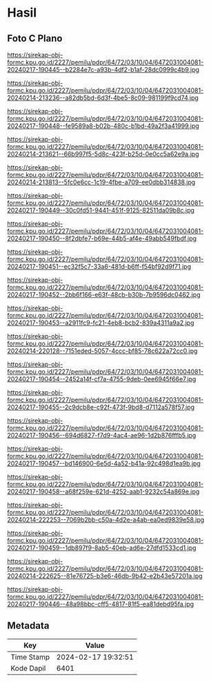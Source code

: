 # Hasil

## Foto C Plano

https://sirekap-obj-formc.kpu.go.id/2227/pemilu/pdpr/64/72/03/10/04/6472031004081-20240217-190445--b2284e7c-a93b-4df2-b1af-28dc0999c4b9.jpg

https://sirekap-obj-formc.kpu.go.id/2227/pemilu/pdpr/64/72/03/10/04/6472031004081-20240214-213236--a82db5bd-6d3f-4be5-8c09-981199f9cd74.jpg

https://sirekap-obj-formc.kpu.go.id/2227/pemilu/pdpr/64/72/03/10/04/6472031004081-20240217-190448--fe9589a8-b02b-480c-b1bd-49a2f3a41999.jpg

https://sirekap-obj-formc.kpu.go.id/2227/pemilu/pdpr/64/72/03/10/04/6472031004081-20240214-213621--66b997f5-5d8c-423f-b25d-0e0cc5a62e9a.jpg

https://sirekap-obj-formc.kpu.go.id/2227/pemilu/pdpr/64/72/03/10/04/6472031004081-20240214-213813--5fc0e6cc-1c19-4fbe-a709-ee0dbb314838.jpg

https://sirekap-obj-formc.kpu.go.id/2227/pemilu/pdpr/64/72/03/10/04/6472031004081-20240217-190449--30c0fd51-9441-451f-9125-82511da09b8c.jpg

https://sirekap-obj-formc.kpu.go.id/2227/pemilu/pdpr/64/72/03/10/04/6472031004081-20240217-190450--8f2dbfe7-b69e-44b5-af4e-49abb549fbdf.jpg

https://sirekap-obj-formc.kpu.go.id/2227/pemilu/pdpr/64/72/03/10/04/6472031004081-20240217-190451--ec32f5c7-33a6-481d-b6ff-f54bf92d9f71.jpg

https://sirekap-obj-formc.kpu.go.id/2227/pemilu/pdpr/64/72/03/10/04/6472031004081-20240217-190452--2bb6f166-e63f-48cb-b30b-7b9596dc0462.jpg

https://sirekap-obj-formc.kpu.go.id/2227/pemilu/pdpr/64/72/03/10/04/6472031004081-20240217-190453--a2911fc9-fc21-4eb8-bcb2-839a4311a9a2.jpg

https://sirekap-obj-formc.kpu.go.id/2227/pemilu/pdpr/64/72/03/10/04/6472031004081-20240214-220128--7151eded-5057-4ccc-bf85-78c622a72cc0.jpg

https://sirekap-obj-formc.kpu.go.id/2227/pemilu/pdpr/64/72/03/10/04/6472031004081-20240217-190454--2452a14f-cf7a-4755-9deb-0ee6945f66e7.jpg

https://sirekap-obj-formc.kpu.go.id/2227/pemilu/pdpr/64/72/03/10/04/6472031004081-20240217-190455--2c9dcb8e-c92f-473f-9bd8-d7112a578f57.jpg

https://sirekap-obj-formc.kpu.go.id/2227/pemilu/pdpr/64/72/03/10/04/6472031004081-20240217-190456--694d6827-f7d9-4ac4-ae96-1d2b876fffb5.jpg

https://sirekap-obj-formc.kpu.go.id/2227/pemilu/pdpr/64/72/03/10/04/6472031004081-20240217-190457--bd146900-6e5d-4a52-b41a-92c498d1ea9b.jpg

https://sirekap-obj-formc.kpu.go.id/2227/pemilu/pdpr/64/72/03/10/04/6472031004081-20240217-190458--a68f259e-621d-4252-aab1-9232c54a869e.jpg

https://sirekap-obj-formc.kpu.go.id/2227/pemilu/pdpr/64/72/03/10/04/6472031004081-20240214-222253--7069b2bb-c50a-4d2e-a4ab-ea0ed9839e58.jpg

https://sirekap-obj-formc.kpu.go.id/2227/pemilu/pdpr/64/72/03/10/04/6472031004081-20240217-190459--1db897f9-8ab5-40eb-ad6e-27dfd1533cd1.jpg

https://sirekap-obj-formc.kpu.go.id/2227/pemilu/pdpr/64/72/03/10/04/6472031004081-20240214-222625--81e76725-b3e6-46db-9b42-e2b43e57201a.jpg

https://sirekap-obj-formc.kpu.go.id/2227/pemilu/pdpr/64/72/03/10/04/6472031004081-20240217-190446--48a98bbc-cff5-4817-81f5-ea81debd95fa.jpg


## Metadata

| Key        | Value               |
| ---------- | ------------------- |
| Time Stamp | 2024-02-17 19:32:51 |
| Kode Dapil | 6401                |



